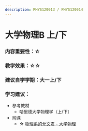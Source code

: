 ```yaml
---
description: PHYS120013 / PHYS120014
---
```


# 大学物理B 上/下

### 内容重要性：☆

### 教学效果：☆☆

### 建议自学学期：大一上/下

### 学习建议：

* 参考教材
  * 哈里德大学物理学（上/下）
* 网课
  * ☆ [物理系的允文君 - 大学物理](https://space.bilibili.com/52663683/channel/series)


